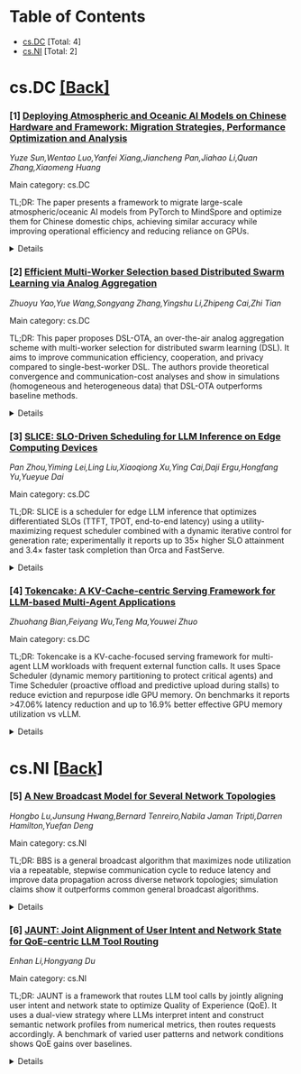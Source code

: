 <div id=toc></div>

# Table of Contents

- [cs.DC](#cs.DC) [Total: 4]
- [cs.NI](#cs.NI) [Total: 2]


<div id='cs.DC'></div>

# cs.DC [[Back]](#toc)

### [1] [Deploying Atmospheric and Oceanic AI Models on Chinese Hardware and Framework: Migration Strategies, Performance Optimization and Analysis](https://arxiv.org/abs/2510.17852)
*Yuze Sun,Wentao Luo,Yanfei Xiang,Jiancheng Pan,Jiahao Li,Quan Zhang,Xiaomeng Huang*

Main category: cs.DC

TL;DR: The paper presents a framework to migrate large-scale atmospheric/oceanic AI models from PyTorch to MindSpore and optimize them for Chinese domestic chips, achieving similar accuracy while improving operational efficiency and reducing reliance on GPUs.


<details>
  <summary>Details</summary>
Motivation: Existing weather/climate AI models are GPU- and PyTorch-centric, creating hardware and software dependency; the work aims to enable these models to run efficiently on Chinese chips and frameworks for greater independence.

Method: Software-hardware adaptation pipeline including code migration to MindSpore, memory optimization, and parallelism strategies tailored to Chinese chips; evaluation across training/inference speed, accuracy, and energy efficiency compared to GPU-based implementations.

Result: Migration preserves original model accuracy and demonstrates improved operational efficiency and reduced system dependencies when running on Chinese chips; experimental comparisons show competitive training/inference performance and better energy metrics.

Conclusion: The framework offers practical guidance to leverage Chinese domestic chips and frameworks for atmospheric and oceanic AI, suggesting these chips are a viable alternative to GPUs for scientific computing while maintaining model fidelity.

Abstract: With the growing role of artificial intelligence in climate and weather
research, efficient model training and inference are in high demand. Current
models like FourCastNet and AI-GOMS depend heavily on GPUs, limiting hardware
independence, especially for Chinese domestic hardware and frameworks. To
address this issue, we present a framework for migrating large-scale
atmospheric and oceanic models from PyTorch to MindSpore and optimizing for
Chinese chips, and evaluating their performance against GPUs. The framework
focuses on software-hardware adaptation, memory optimization, and parallelism.
Furthermore, the model's performance is evaluated across multiple metrics,
including training speed, inference speed, model accuracy, and energy
efficiency, with comparisons against GPU-based implementations. Experimental
results demonstrate that the migration and optimization process preserves the
models' original accuracy while significantly reducing system dependencies and
improving operational efficiency by leveraging Chinese chips as a viable
alternative for scientific computing. This work provides valuable insights and
practical guidance for leveraging Chinese domestic chips and frameworks in
atmospheric and oceanic AI model development, offering a pathway toward greater
technological independence.

</details>


### [2] [Efficient Multi-Worker Selection based Distributed Swarm Learning via Analog Aggregation](https://arxiv.org/abs/2510.18152)
*Zhuoyu Yao,Yue Wang,Songyang Zhang,Yingshu Li,Zhipeng Cai,Zhi Tian*

Main category: cs.DC

TL;DR: This paper proposes DSL-OTA, an over-the-air analog aggregation scheme with multi-worker selection for distributed swarm learning (DSL). It aims to improve communication efficiency, cooperation, and privacy compared to single-best-worker DSL. The authors provide theoretical convergence and communication-cost analyses and show in simulations (homogeneous and heterogeneous data) that DSL-OTA outperforms baseline methods.


<details>
  <summary>Details</summary>
Motivation: Large-scale edge networks face limited transmission resources, complex channels, and communication bottlenecks that hinder collaborative model training. Standard DSL relying on a single best worker is less federated and vulnerable to data leakage; an OTA aggregation with multi-worker participation can improve efficiency and privacy.

Method: Introduce an analog over-the-air aggregation mechanism combined with a multi-worker selection strategy for DSL. Workers transmit analog-modulated model updates simultaneously so the server receives a superposed aggregate. The server uses this OTA-aggregated signal as the global update. The paper presents theoretical convergence analysis and communication cost models under channel/noise assumptions, and conducts simulations comparing DSL-OTA to existing methods under homogeneous and heterogeneous datasets.

Result: Theoretical results claim faster convergence rates and reduced communication costs for DSL-OTA. Simulation results show improved learning performance relative to baselines across both homogeneous and heterogeneous dataset settings.

Conclusion: DSL-OTA makes DSL more federated and communication-efficient while offering privacy-preserving aggregation. The approach is theoretically justified and empirically shown to beat existing methods in the considered scenarios.

Abstract: Recent advances in distributed learning systems have introduced effective
solutions for implementing collaborative artificial intelligence techniques in
wireless communication networks. Federated learning approaches provide a
model-aggregation mechanism among edge devices to achieve collaborative
training, while ensuring data security, communication efficiency, and sharing
computational overheads. On the other hand, limited transmission resources and
complex communication environments remain significant bottlenecks to the
efficient collaborations among edge devices, particularly within large-scale
networks. To address such issues, this paper proposes an over-the-air (OTA)
analog aggregation method designed for the distributed swarm learning (DSL),
termed DSL-OTA, aiming to enhance communication efficiency, enable effective
cooperation, and ensure privacy preserving. Incorporating multi-worker
selection strategy with over-the-air aggregation not only makes the standard
DSL based on single best worker contributing to global model update to become
more federated, but also secures the aggregation from potential risks of data
leakage. Our theoretical analyses verify the advantages of the proposed DSL-OTA
algorithm in terms of fast convergence rate and low communication costs.
Simulation results reveal that our DSL-OTA outperforms the other existing
methods by achieving better learning performance under both homogeneous and
heterogeneous dataset settings.

</details>


### [3] [SLICE: SLO-Driven Scheduling for LLM Inference on Edge Computing Devices](https://arxiv.org/abs/2510.18544)
*Pan Zhou,Yiming Lei,Ling Liu,Xiaoqiong Xu,Ying Cai,Daji Ergu,Hongfang Yu,Yueyue Dai*

Main category: cs.DC

TL;DR: SLICE is a scheduler for edge LLM inference that optimizes differentiated SLOs (TTFT, TPOT, end-to-end latency) using a utility-maximizing request scheduler combined with a dynamic iterative control for generation rate; experimentally it reports up to 35× higher SLO attainment and 3.4× faster task completion than Orca and FastServe.


<details>
  <summary>Details</summary>
Motivation: Edge devices (humanoids, vehicles, etc.) run latency-sensitive LLM-powered tasks with heterogeneous SLOs (first-token latency, per-token generation latency, and end-to-end response time). Existing LLM serving schedulers focus on maximizing token throughput and therefore fail to meet diverse, stringent latency SLOs for real-time edge workloads.

Method: SLICE integrates a utility-maximizing scheduling algorithm that prioritizes requests based on their SLO utility and a dynamic iterative control mechanism that adaptively adjusts generation rates to meet different SLO constraints. The scheduler balances throughput and latency objectives to reduce SLO violations in edge scenarios.

Result: Compared to Orca and FastServe, SLICE reportedly achieves up to 35× higher SLO attainment and a 3.4× improvement in task completion time, demonstrating substantially reduced violation rates for latency- and TPOT-sensitive workloads.

Conclusion: SLICE appears to be an effective approach to serving LLMs on edge devices with heterogeneous latency SLOs. The paper shows strong empirical benefits, though clarity is needed on the utility formulation, algorithmic complexity, overheads, robustness, and experimental setup to validate generality and reproducibility.

Abstract: Large Language Models (LLMs), as the foundational architecture for
next-generation interactive AI applications, not only power intelligent
dialogue systems but also drive the evolution of embodied intelligence on edge
devices, including humanoid robots, smart vehicles, and other scenarios. The
applications running on these edge devices impose differentiated Service Level
Objectives (SLO) requirements on LLM services, specifically manifested as
distinct constraints on Time to First Token (TTFT) and Time Per Output Token
(TPOT) as well as end-to-end latency. Notably, edge devices typically handle
real-time tasks that are extremely sensitive to latency, such as machine
control and navigation planning. However, existing scheduling service systems
still prioritize maximizing output token throughput as the sole optimization
objective, failing to adequately address the diversity of SLO requirements.
This ultimately results in persistently high violation rates for end-to-end
latency or TPOT related SLOs.
  This paper proposes SLICE, an innovative scheduling solution designed for
edge computing scenarios with differentiated SLO requirements. By combining a
utility-maximizing request scheduling algorithm with a dynamic iterative
control mechanism for generation rates, SLICE significantly improves LLM
inference service SLO attainment. Experimental results demonstrate that
compared to state-of-the-art solutions Orca and FastServe, SLICE achieves up to
35x higher SLO attainment and 3.4x advantage in task completion time than the
other two solutions.

</details>


### [4] [Tokencake: A KV-Cache-centric Serving Framework for LLM-based Multi-Agent Applications](https://arxiv.org/abs/2510.18586)
*Zhuohang Bian,Feiyang Wu,Teng Ma,Youwei Zhuo*

Main category: cs.DC

TL;DR: Tokencake is a KV-cache-focused serving framework for multi-agent LLM workloads with frequent external function calls. It uses Space Scheduler (dynamic memory partitioning to protect critical agents) and Time Scheduler (proactive offload and predictive upload during stalls) to reduce eviction and repurpose idle GPU memory. On benchmarks it reports >47.06% latency reduction and up to 16.9% better effective GPU memory utilization vs vLLM.


<details>
  <summary>Details</summary>
Motivation: Multi-agent applications that perform external function calls create two KV-Cache problems: space contention (evicting critical agents' caches) and time underutilization (GPU memory occupied by agents stalled on long tool calls). These lead to higher latency and poor GPU efficiency.

Method: Agent-aware co-optimization of scheduling and memory management. Space Scheduler dynamically partitions KV cache to shield critical agents from eviction. Time Scheduler proactively offloads KV cache for stalled agents and uses predictive upload to restore caches before agent resumption, reclaiming GPU memory during tool calls.

Result: Evaluation on representative multi-agent benchmarks shows Tokencake reduces end-to-end latency by over 47.06% and improves effective GPU memory utilization by up to 16.9% compared to vLLM.

Conclusion: By treating the KV cache as a first-class resource and combining dynamic partitioning with predictive offload/upload, Tokencake substantially improves latency and GPU memory utilization in multi-agent LLM-serving scenarios and is a promising approach for function-call-heavy workloads.

Abstract: Large Language Models (LLMs) are increasingly deployed in complex multi-agent
applications that use external function calls. This workload creates severe
performance challenges for the KV Cache: space contention leads to the eviction
of critical agents' caches and time underutilization leaves the cache of agents
stalled on long-running tool calls idling in GPU memory. We present Tokencake,
a KV-Cache-centric serving framework that co-optimizes scheduling and memory
management with an agent-aware design. Tokencake's Space Scheduler uses dynamic
memory partitioning to shield critical agents from contention, while its Time
Scheduler employs a proactive offload and predictive upload mechanism to
repurpose GPU memory during function call stalls. Our evaluation on
representative multi-agent benchmarks shows that Tokencake can reduce
end-to-end latency by over 47.06%, improve effective GPU memory utilization by
up to 16.9% compared to vLLM.

</details>


<div id='cs.NI'></div>

# cs.NI [[Back]](#toc)

### [5] [A New Broadcast Model for Several Network Topologies](https://arxiv.org/abs/2510.18058)
*Hongbo Lu,Junsung Hwang,Bernard Tenreiro,Nabila Jaman Tripti,Darren Hamilton,Yuefan Deng*

Main category: cs.NI

TL;DR: BBS is a general broadcast algorithm that maximizes node utilization via a repeatable, stepwise communication cycle to reduce latency and improve data propagation across diverse network topologies; simulation claims show it outperforms common general broadcast algorithms.


<details>
  <summary>Details</summary>
Motivation: Reduce broadcast latency and inefficiency in large-scale systems (e.g., supercomputers) by addressing topology constraints, bandwidth limits, and synchronization overhead; keep nodes active throughout broadcast to improve throughput and utilization.

Method: A ‘‘Balanced Saturation’’ scheduling strategy that enforces a precise, repeatable communication cycle so nodes remain engaged and links are balanced. The algorithm provides a stepwise broadcast framework tailored to different topologies to maximize sustained activity and data propagation.

Result: Simulations across multiple topologies indicate BBS consistently outperforms standard general broadcast algorithms, often by a substantial margin, exhibiting lower latency and higher node/link utilization.

Conclusion: BBS is presented as a versatile, robust broadcast framework with potential to improve or redefine broadcast strategies across varied network topologies.

Abstract: We present Broadcast by Balanced Saturation (BBS), a general broadcast
algorithm designed to optimize communication efficiency across diverse network
topologies. BBS maximizes node utilization, addressing challenges in broadcast
operations such as topology constraints, bandwidth limitations, and
synchronization overhead, particularly in large-scale systems like
supercomputers. The algorithm ensures sustained activity with nodes throughout
the broadcast, thereby enhancing data propagation and significantly reducing
latency. Through a precise communication cycle, BBS provides a repeatable,
streamlined, stepwise broadcasting framework. Simulation results across various
topologies demonstrate that the BBS algorithm consistently outperforms common
general broadcast algorithms, often by a substantial margin. These findings
suggest that BBS is a versatile and robust framework with the potential to
redefine broadcast strategies across network topologies.

</details>


### [6] [JAUNT: Joint Alignment of User Intent and Network State for QoE-centric LLM Tool Routing](https://arxiv.org/abs/2510.18550)
*Enhan Li,Hongyang Du*

Main category: cs.NI

TL;DR: JAUNT is a framework that routes LLM tool calls by jointly aligning user intent and network state to optimize Quality of Experience (QoE). It uses a dual-view strategy where LLMs interpret intent and construct semantic network profiles from numerical metrics, then routes requests accordingly. A benchmark of varied user patterns and network conditions shows QoE gains over baselines.


<details>
  <summary>Details</summary>
Motivation: Existing tool routing for LLMs focuses on semantic/functional matching and ignores network factors (latency, availability) and underspecified user intent, causing fragile QoE in practice. The paper aims to close this gap by incorporating network state into routing decisions and aligning it with interpreted user intent.

Method: Introduce JAUNT: (1) a dual-view alignment—intent interpretation by LLM agents and network profiling that maps numerical performance indicators to semantic descriptors; (2) a routing mechanism that uses the combined semantic space to select tools/services optimizing QoE; (3) a benchmark that mixes diverse user requests and heterogeneous network states for evaluation.

Result: Empirical results on the proposed benchmark show JAUNT significantly improves QoE compared to several baselines that rely on semantic-only or naive routing, demonstrating benefits of joint intent-network alignment.

Conclusion: Aligning user intent with network state in the semantic space enables more robust, QoE-centric tool routing for LLMs. JAUNT provides a practical framework and benchmark that yield improved end-user experience and can guide future LLM service orchestration work.

Abstract: Large Language Models (LLMs) increasingly rely on emerging protocols such as
the Model Context Protocol (MCP) to invoke external tools and services.
However, current tool routing mechanisms remain fragile because they only
consider functional matching between users' queries and tools. In practice,
user intent expressed through queries can be vague or underspecified, and the
actual Quality of Experience (QoE) also depends on external factors such as
link latency and server availability that are not captured by semantics alone.
To address this challenge, we propose JAUNT, a framework for Joint Alignment of
User intent and Network state in QoE-centric Tool routing. JAUNT introduces a
dual-view alignment strategy that interprets user intent while employing LLM
agents to construct network profiles, mapping numerical performance indicators
into the semantic space to guide routing. We further design a benchmark that
integrates diverse user request patterns with heterogeneous network states,
enabling systematic evaluation of QoE outcomes. Experimental results show that
JAUNT significantly improves QoE compared with several baselines, demonstrating
the importance of aligning both intent and network state for scalable LLM
service orchestration.

</details>
